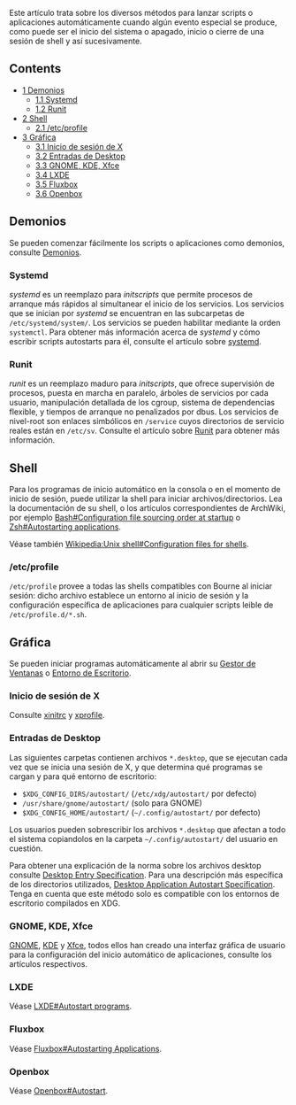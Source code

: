 Este artículo trata sobre los diversos métodos para lanzar scripts o aplicaciones automáticamente cuando algún evento especial se produce, como puede ser el inicio del sistema o apagado, inicio o cierre de una sesión de shell y así sucesivamente.

## Contents

*   [1 Demonios](#Demonios)
    *   [1.1 Systemd](#Systemd)
    *   [1.2 Runit](#Runit)
*   [2 Shell](#Shell)
    *   [2.1 /etc/profile](#.2Fetc.2Fprofile)
*   [3 Gráfica](#Gr.C3.A1fica)
    *   [3.1 Inicio de sesión de X](#Inicio_de_sesi.C3.B3n_de_X)
    *   [3.2 Entradas de Desktop](#Entradas_de_Desktop)
    *   [3.3 GNOME, KDE, Xfce](#GNOME.2C_KDE.2C_Xfce)
    *   [3.4 LXDE](#LXDE)
    *   [3.5 Fluxbox](#Fluxbox)
    *   [3.6 Openbox](#Openbox)

## Demonios

Se pueden comenzar fácilmente los scripts o aplicaciones como demonios, consulte [Demonios](/index.php/Daemons_(Espa%C3%B1ol) "Daemons (Español)").

### Systemd

*systemd* es un reemplazo para *initscripts* que permite procesos de arranque más rápidos al simultanear el inicio de los servicios. Los servicios que se inician por *systemd* se encuentran en las subcarpetas de `/etc/systemd/system/`. Los servicios se pueden habilitar mediante la orden `systemctl`. Para obtener más información acerca de *systemd* y cómo escribir scripts autostarts para él, consulte el artículo sobre [systemd](/index.php/Systemd_(Espa%C3%B1ol) "Systemd (Español)").

### Runit

*runit* es un reemplazo maduro para *initscripts*, que ofrece supervisión de procesos, puesta en marcha en paralelo, árboles de servicios por cada usuario, manipulación detallada de los cgroup, sistema de dependencias flexible, y tiempos de arranque no penalizados por dbus. Los servicios de nivel-root son enlaces simbólicos en `/service` cuyos directorios de servicio reales están en `/etc/sv`. Consulte el artículo sobre [Runit](/index.php/Runit "Runit") para obtener más información.

## Shell

Para los programas de inicio automático en la consola o en el momento de inicio de sesión, puede utilizar la shell para iniciar archivos/directorios. Lea la documentación de su shell, o los artículos correspondientes de ArchWiki, por ejemplo [Bash#Configuration file sourcing order at startup](/index.php/Bash#Configuration_file_sourcing_order_at_startup "Bash") o [Zsh#Autostarting applications](/index.php/Zsh#Autostarting_applications "Zsh").

Véase también [Wikipedia:Unix shell#Configuration files for shells](https://en.wikipedia.org/wiki/Unix_shell#Configuration_files_for_shells "wikipedia:Unix shell").

### /etc/profile

`/etc/profile` provee a todas las shells compatibles con Bourne al iniciar sesión: dicho archivo establece un entorno al inicio de sesión y la configuración específica de aplicaciones para cualquier scripts leible de `/etc/profile.d/*.sh`.

## Gráfica

Se pueden iniciar programas automáticamente al abrir su [Gestor de Ventanas](/index.php/Window_manager_(Espa%C3%B1ol) "Window manager (Español)") o [Entorno de Escritorio](/index.php/Desktop_environment_(Espa%C3%B1ol) "Desktop environment (Español)").

### Inicio de sesión de X

Consulte [xinitrc](/index.php/Xinitrc_(Espa%C3%B1ol) "Xinitrc (Español)") y [xprofile](/index.php/Xprofile_(Espa%C3%B1ol) "Xprofile (Español)").

### Entradas de Desktop

Las siguientes carpetas contienen archivos `*.desktop`, que se ejecutan cada vez que se inicia una sesión de X, y que determina qué programas se cargan y para qué entorno de escritorio:

*   `$XDG_CONFIG_DIRS/autostart/` (`/etc/xdg/autostart/` por defecto)
*   `/usr/share/gnome/autostart/` (solo para GNOME)
*   `$XDG_CONFIG_HOME/autostart/` (`~/.config/autostart/` por defecto)

Los usuarios pueden sobrescribir los archivos `*.desktop` que afectan a todo el sistema copiandolos en la carpeta `~/.config/autostart/` del usuario en cuestión.

Para obtener una explicación de la norma sobre los archivos desktop consulte [Desktop Entry Specification](http://standards.freedesktop.org/desktop-entry-spec/latest/). Para una descripción más específica de los directorios utilizados, [Desktop Application Autostart Specification](http://standards.freedesktop.org/autostart-spec/autostart-spec-latest.html). Tenga en cuenta que este método solo es compatible con los entornos de escritorio compilados en XDG.

### GNOME, KDE, Xfce

[GNOME](/index.php/GNOME "GNOME"), [KDE](/index.php/KDE "KDE") y [Xfce](/index.php/Xfce "Xfce"), todos ellos han creado una interfaz gráfica de usuario para la configuración del inicio automático de aplicaciones, consulte los artículos respectivos.

### LXDE

Véase [LXDE#Autostart programs](/index.php/LXDE#Autostart_programs "LXDE").

### Fluxbox

Véase [Fluxbox#Autostarting Applications](/index.php/Fluxbox#Autostarting_Applications "Fluxbox").

### Openbox

Véase [Openbox#Autostart](/index.php/Openbox#Autostart "Openbox").